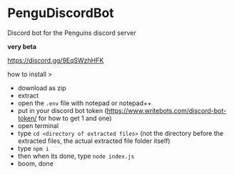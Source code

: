 # PenguDiscordBot

Discord bot for the Penguins discord server

**very beta**

https://discord.gg/9EqSWzhHFK

how to install >

- download as zip
- extract
- open the `.env` file with notepad or notepad++
- put in your discord bot token (https://www.writebots.com/discord-bot-token/ for how to get 1 and one)
- open terminal
- type `cd <directory of extracted files>` (not the directory before the extracted files, the actual extracted file folder itself)
- type `npm i`
- then when its done, type `node index.js`
- boom, done

